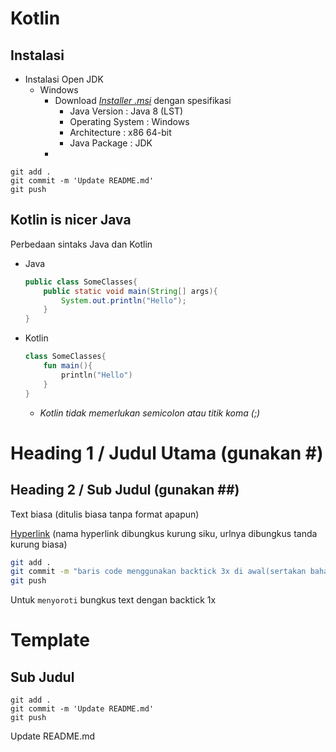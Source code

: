 # Kotlin

## Instalasi

* Instalasi Open JDK
	* Windows
		* Download [*Installer .msi*](https://www.azul.com/downloads/?version=java-8-lts&os=windows&architecture=x86-64-bit&package=jdk) dengan spesifikasi
			* Java Version : Java 8 (LST)
			* Operating System : Windows
			* Architecture : x86 64-bit
			* Java Package : JDK
		* 


```<bahasa>
git add .
git commit -m 'Update README.md'
git push

```

## Kotlin is nicer Java

Perbedaan sintaks Java dan Kotlin
* Java
	```java
	public class SomeClasses{
		public static void main(String[] args){
			System.out.println("Hello");
		}
	}
	```
* Kotlin
	```kotlin
	class SomeClasses{
		fun main(){
			println("Hello")
		}
	}
	```
	* _Kotlin tidak memerlukan semicolon atau titik koma (;)_

##
##

# Heading 1 / Judul Utama (gunakan #)

## Heading 2 / Sub Judul (gunakan ##)

Text biasa (ditulis biasa tanpa format apapun)

[Hyperlink](https://www.google.com) (nama hyperlink dibungkus kurung siku, urlnya dibungkus tanda kurung biasa)

```bash
git add .
git commit -m "baris code menggunakan backtick 3x di awal(sertakan bahasanya) dan akhir code"
git push
```

Untuk `menyoroti` bungkus text dengan backtick 1x

# Template

## Sub Judul 
```<bahasa>
git add .
git commit -m 'Update README.md'
git push

```

Update README.md